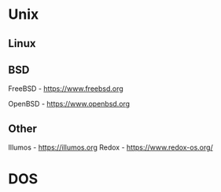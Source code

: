 # Unix

  ## Linux
  
  
  
  ## BSD
  
  FreeBSD - https://www.freebsd.org
  
  OpenBSD - https://www.openbsd.org
  
  ## Other
  
  Illumos - https://illumos.org
  Redox - https://www.redox-os.org/
  
# DOS
